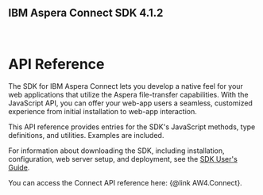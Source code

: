 ## IBM Aspera Connect SDK 4.1.2
<br>

# API Reference
The SDK for IBM Aspera Connect lets you develop a native feel for your web
applications that utilize the Aspera file-transfer capabilities. With the
JavaScript API, you can offer your web-app users a seamless, customized experience
from initial installation to web-app interaction.

This API reference provides entries for the SDK's JavaScript methods, type definitions,
and utilities. Examples are included.

For information about downloading the SDK, including installation, configuration,
web server setup, and deployment, see the [SDK User's Guide](https://developer.ibm.com/apis/catalog/aspera--aspera-connect-sdk/Introduction/).

You can access the Connect API reference here: {@link AW4.Connect}.
